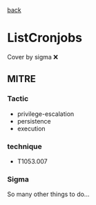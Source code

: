 [back](../index.md)
# ListCronjobs
Cover by sigma :x: 

## MITRE
### Tactic
  - privilege-escalation
  - persistence
  - execution

### technique
  - T1053.007

### Sigma

 So many other things to do...